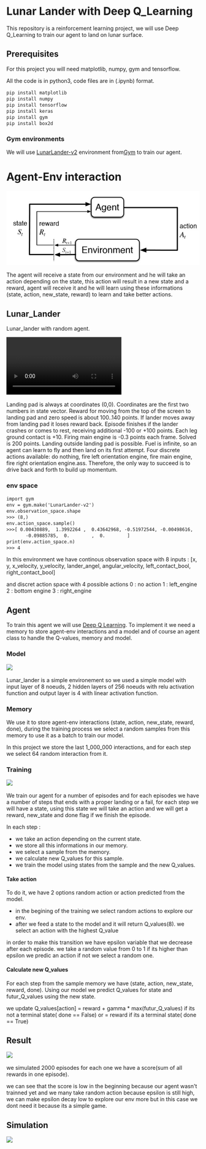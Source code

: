 # Lunar Lander with Deep Q_Learning

This repository is a reinforcement learning project, we will use Deep Q_Learning to train our agent to land on lunar surface.


## Prerequisites

For this project you will need matplotlib, numpy, gym and tensorflow.

All the code is in python3, code files are in (.ipynb) format.

```
pip install matplotlib
pip install numpy
pip install tensorflow
pip install keras
pip install gym
pip install box2d
```

### Gym environments

We will use [LunarLander-v2](https://gym.openai.com/envs/LunarLander-v2/) environment from[Gym](http://gym.openai.com/) to train our agent.

# Agent-Env interaction
![](readme/env_agent.jpg)

The agent will receive a state from our environment and he will take an action depending on the state, this action will result in a new state and a reward, agent will receive it and he will learn using these informations (state, action, new_state, reward) to learn and take better actions.

## Lunar_Lander

Lunar_lander with random agent.

![](readme/lunar_lander_random_agent.mp4)

Landing pad is always at coordinates (0,0). Coordinates are the first two numbers in state vector. Reward for moving from the top of the screen to landing pad and zero speed is about 100..140 points. If lander moves away from landing pad it loses reward back. Episode finishes if the lander crashes or comes to rest, receiving additional -100 or +100 points. Each leg ground contact is +10. Firing main engine is -0.3 points each frame. Solved is 200 points. Landing outside landing pad is possible. Fuel is infinite, so an agent can learn to fly and then land on its first attempt. Four discrete actions available: do nothing, fire left orientation engine, fire main engine, fire right orientation engine.ass. Therefore, the only way to succeed is to drive back and forth to build up momentum.

### env space
```
import gym
env = gym.make('LunarLander-v2')
env.observation_space.shape
>>> (8,)
env.action_space.sample()
>>>[ 0.00430889,  1.3992264 ,  0.43642968, -0.51972544, -0.00498616,
       -0.09885785,  0.        ,  0.        ]
print(env.action_space.n)
>>> 4
```
In this environment we have continous observation space with 8 inputs :
[x, y, x_velocity, y_velocity, lander_angel, angular_velocity, left_contact_bool, right_contact_bool]

and discret action space with 4 possible actions
0 : no action
1 : left_engine
2 : bottom engine
3 : right_engine

## Agent

To train this agent we will use [Deep Q Learning](https://www.cs.toronto.edu/~vmnih/docs/dqn.pdf). To implement it we need a memory to store agent-env interactions and a model and of course an agent class to handle the Q-values, memory and model.

### Model
![](readme/model)

Lunar_lander is a simple environement so we used a simple model with input layer of 8 noeuds, 2 hidden layers of 256 noeuds with relu activation function and output layer is 4 with linear activation function.

### Memory

We use it to store agent-env interactions (state, action, new_state, reward, done), during the training process we select a random samples from this memory to use it as a batch to train our model.

In this project we store the last 1_000_000 interactions, and for each step we select 64 random interaction from it.

### Training 
![](readme/algo)

We train our agent for a number of episodes and for each episodes we have a number of steps that ends with a proper landing or a fail, for each step we will have a state, using this state we will take an action and we will get a reward, new_state and done flag if we finish the episode.

In each step :
* we take an action depending on the current state.
* we store all this informations in our memory.
* we select a sample from the memory.
* we calculate new Q_values for this sample.
* we train the model using states from the sample and the new Q_values.

#### Take action

To do it, we have 2 options random action or action predicted from the model.

* in the begining of the training we select random actions to explore our env.
* after we feed a state to the model and it will return Q_values(8). we select an action with the highest Q_value

in order to make this transition we have epsilon variable that we decrease after each episode. we take a random value from 0 to 1 if its higher than epsilon we predic an action if not we select a random one. 

#### Calculate  new Q_values

For each step from the sample memory we have (state, action, new_state, reward, done). Using our model we predict Q_values for state and futur_Q_values using the new state. 


we update Q_values[action] = reward + gamma * max(futur_Q_values)  if its not a terminal state( done == False)
                        or = reward                                if its a terminal state( done == True)


## Result

![](readme/graph)

we simulated 2000 episodes for each one we have a score(sum of all rewards in one episode).

we can see that the score is low in the beginning because our agent wasn't trainned yet and we many take random action because epsilon is still high, we can make epsilon decay low to explore our env more but in this case we dont need it because its a simple game.

## Simulation
![](readme/video)
